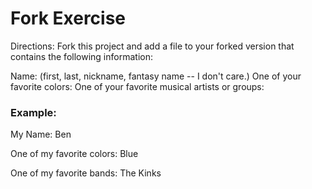 # Fork Exercise

Directions: Fork this project and add a file to your forked version that contains the following information:

Name: <your name> (first, last, nickname, fantasy name -- I don't care.)
One of your favorite colors:
One of your favorite musical artists or groups:

### Example:
My Name: Ben

One of my favorite colors: Blue

One of my favorite bands: The Kinks
